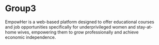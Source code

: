 # Group3
EmpowHer is a web-based platform designed to offer educational courses and job opportunities specifically for underprivileged women and stay-at-home wives, empowering them to grow professionally and achieve economic independence.
